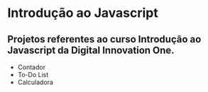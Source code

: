 # Introdução ao Javascript

## Projetos referentes ao curso Introdução ao Javascript da Digital Innovation One.

- Contador
- To-Do List
- Calculadora
